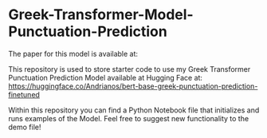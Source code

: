 # Greek-Transformer-Model-Punctuation-Prediction

The paper for this model is available at: 

This repository is used to store starter code to use my Greek Transformer Punctuation Prediction Model available at Hugging Face at: https://huggingface.co/Andrianos/bert-base-greek-punctuation-prediction-finetuned

Within this repository you can find a Python Notebook file that initializes and runs examples of the Model. Feel free to suggest new functionality to the demo file!

